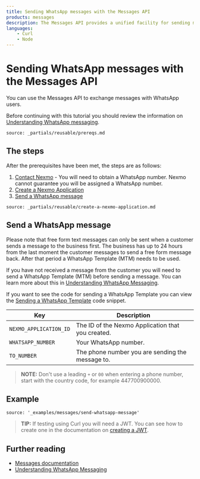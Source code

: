 ```yaml
---
title: Sending WhatsApp messages with the Messages API
products: messages
description: The Messages API provides a unified facility for sending messages over multiple channel types. This tutorial looks at sending messages via the WhatsApp channel using the Messages API.
languages:
    - Curl
    - Node
---
```


# Sending WhatsApp messages with the Messages API

You can use the Messages API to exchange messages with WhatsApp users.

Before continuing with this tutorial you should review the information on [Understanding WhatsApp messaging](/messages/concepts/whatsapp).

```partial
source: _partials/reusable/prereqs.md
```

## The steps

After the prerequisites have been met, the steps are as follows:

1. [Contact Nexmo](mailto:sales@nexmo.com) - You will need to obtain a WhatsApp number. Nexmo cannot guarantee you will be assigned a WhatsApp number.
2. [Create a Nexmo Application](#create-a-nexmo-application)
3. [Send a WhatsApp message](#send-a-whatsapp-message)

```partial
source: _partials/reusable/create-a-nexmo-application.md
```

## Send a WhatsApp message

Please note that free form text messages can only be sent when a customer sends a message to the business first. The business has up to 24 hours from the last moment the customer messages to send a free form message back. After that period a WhatsApp Template (MTM) needs to be used.

If you have not received a message from the customer you will need to send a WhatsApp Template (MTM) before sending a message. You can learn more about this in [Understanding WhatsApp Messaging](/messages/concepts/whatsapp).

If you want to see the code for sending a WhatsApp Template you can view the [Sending a WhatsApp Template](/messages/code-snippets/send-whatsapp-template) code snippet.

Key | Description
-- | --
`NEXMO_APPLICATION_ID` | The ID of the Nexmo Application that you created.
`WHATSAPP_NUMBER` | Your WhatsApp number.
`TO_NUMBER` | The phone number you are sending the message to.

> **NOTE:** Don't use a leading `+` or `00` when entering a phone number, start with the country code, for example 447700900000.

## Example

```code_snippets
source: '_examples/messages/send-whatsapp-message'
```

> **TIP:** If testing using Curl you will need a JWT. You can see how to create one in the documentation on [creating a JWT](/messages/code-snippets/before-you-begin#generate-a-jwt).

## Further reading

* [Messages documentation](/messages/overview)
* [Understanding WhatsApp Messaging](/messages/concepts/whatsapp)
